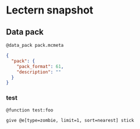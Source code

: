 # Lectern snapshot

## Data pack

`@data_pack pack.mcmeta`

```json
{
  "pack": {
    "pack_format": 61,
    "description": ""
  }
}
```

### test

`@function test:foo`

```mcfunction
give @e[type=zombie, limit=1, sort=nearest] stick
```
